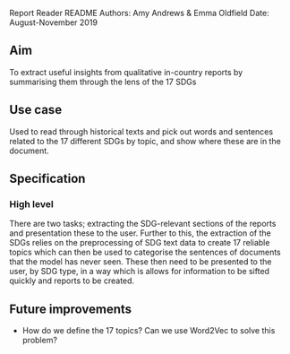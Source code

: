 Report Reader README 
Authors: Amy Andrews & Emma Oldfield
Date: August-November 2019

## Aim

To extract useful insights from qualitative in-country reports by summarising them through the lens of the 17 SDGs

## Use case

Used to read through historical texts and pick out words and sentences related to the 17 different SDGs by topic, and show where these are in the document.

## Specification

### High level
There are two tasks; extracting the SDG-relevant sections of the reports and presentation these to the user.
Further to this, the extraction of the SDGs relies on the preprocessing of SDG text data to create 17 reliable topics which can then be used to categorise the sentences of documents that the model has never seen. These then need to be presented to the user, by SDG type, in a way which is allows for information to be sifted quickly and reports to be created. 

## Future improvements 
- How do we define the 17 topics? Can we use Word2Vec to solve this problem?


